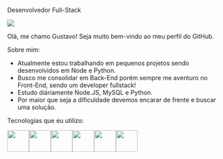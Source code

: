 Desenvolvedor Full-Stack



<img src="https://i.imgur.com/Sc5ZTKy.jpeg">


Olá, me chamo Gustavo!
Seja muito bem-vindo ao meu perfil do GitHub.

Sobre mim:
- Atualmente estou trabalhando em pequenos projetos sendo desenvolvidos em Node e Python.
- Busco me consolidar em Back-End porém sempre me aventuro no Front-End, sendo um developer fullstack!
- Estudo diáriamente Node.JS, MySQL e Python.
- Por maior que seja a dificuldade devemos encarar de frente e buscar uma solução.

Tecnologias que eu utilizo:


<img src="https://cdn.jsdelivr.net/gh/devicons/devicon@latest/icons/html5/html5-original.svg" width="50" height="50"/><img src="https://cdn.jsdelivr.net/gh/devicons/devicon@latest/icons/css3/css3-original.svg" width="50" height="50"/><img src="https://cdn.jsdelivr.net/gh/devicons/devicon@latest/icons/javascript/javascript-original.svg" width="50" height="50"/><img src="https://cdn.jsdelivr.net/gh/devicons/devicon@latest/icons/python/python-original.svg" width="50" height="50"/><img src="https://cdn.jsdelivr.net/gh/devicons/devicon@latest/icons/nodejs/nodejs-original.svg" width="50" height="50"/><img src="https://cdn.jsdelivr.net/gh/devicons/devicon@latest/icons/java/java-original.svg" width="50" height="50"/>
